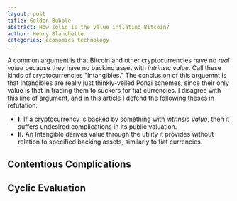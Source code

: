 ```yaml
---
layout: post
title: Golden Bubble
abstract: How solid is the value inflating Bitcoin?
author: Henry Blanchette
categories: economics technology
---
```


A common argument is that Bitcoin and other cryptocurrencies have no _real value_ because they have no backing asset with _intrinsic value_. Call these kinds of cryptocurrencies "Intangibles." The conclusion of this arguemnt is that Intangibles are really just thinkly-veiled Ponzi schemes, since their only value is that in trading them to suckers for fiat currencies. I disagree with this line of argument, and in this article I defend the following theses in refutation:

- **I.** If a cryptocurrency is backed by something with _intrinsic value_, then it suffers undesired complications in its public valuation.
- **II.** An Intangible derives value through the utility it provides without relation to specified backing assets, similarly to fiat currencies.

## Contentious Complications

## Cyclic Evaluation
